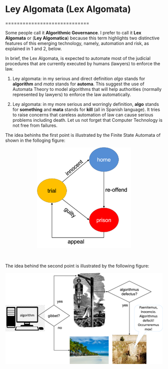 # Ley Algomata (Lex Algomata)
=============================

Some people call it **Algorithmic Governance**. I prefer to call it **Lex Algomata** or (**Ley Algomatica**) because this term highlights two distinctive features of this emerging technology, namely, automation and risk, as explained in 1 and 2, below. 

In brief, the Lex Algomata, is expected to automate most of the judicial 
procedures that are currently executed by humans (lawyers) to enforce 
the law.

1. Ley algomata: in my serious and direct definition _algo_ stands 
   for **algorithm** 
   and _mata_ stands for **automa**. This suggest the use of
   Automata Theory to model algorithms that will help authorities
   (normally represented by lawyers) to enforce the law automatically.
  
 
 2. Ley algomata:  in my more serious and worringly definition, **algo** stands 
    for **something** and **mata** stands for **kill** (all in Spanish 
    language).  It tries to raise concerns that careless automation of law 
    can cause serious problems including death. Let us not forget that
    Computer Technology is not free from failures.  
    
The idea behinhs the first point is illustrated by the 
Finite State Automata of shown in the folloging figure:

<p align="center">
  <img src="./figures/leyalgomata/Leyalgomata_finitestateautonoma.png" 
   width="300" title="Automata used to enforce the law.">
</p>
</br>


The idea behind the second point is illustrated by the following 
figure:


<p align="center">
  <img src="./figures/leyalgomata/Leyalgomata_gibbet.png" 
   width="800" title="Lex algomata in action.">
</p>
</br>
